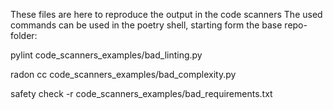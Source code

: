 These files are here to reproduce the output in the code scanners
The used commands can be used in the poetry shell, starting form the base repo-folder: 

pylint code_scanners_examples/bad_linting.py 

radon cc code_scanners_examples/bad_complexity.py 

safety check -r code_scanners_examples/bad_requirements.txt